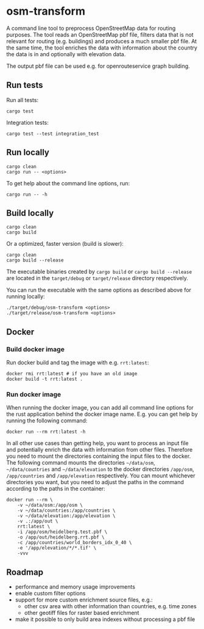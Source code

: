 # osm-transform

A command line tool to preprocess OpenStreetMap data for routing purposes. 
The tool reads an OpenStreetMap pbf file, filters data that is not relevant for routing (e.g. buildings) and produces a much smaller pbf file.
At the same time, the tool enriches the data with information about the country the data is in and optionally with elevation data.

The output pbf file can be used e.g. for openrouteservice graph building.

## Run tests
Run all tests:
```shell
cargo test
```

Integration tests:
```shell
cargo test --test integration_test
```

## Run locally
```shell
cargo clean
cargo run -- <options>
```

To get help about the command line options, run:
```shell
cargo run -- -h
```

## Build locally
```shell
cargo clean
cargo build
```

Or a optimized, faster version (build is slower):

```shell
cargo clean
cargo build --release
```

The executable binaries created by `cargo build` or `cargo build --release` are located in the `target/debug` or `target/release` directory respectively.

You can run the executable with the same options as described above for running locally:
```shell
./target/debug/osm-transform <options>
./target/release/osm-transform <options>
```


## Docker

### Build docker image

Run docker build and tag the image with e.g. `rrt:latest`:
```shell
docker rmi rrt:latest # if you have an old image
docker build -t rrt:latest .
```

### Run docker image

When running the docker image, you can add all command line options for the rust application behind the docker image name. 
E.g. you can get help by running the following command:

```shell
docker run --rm rrt:latest -h
```

In all other use cases than getting help, you want to process an input file and potentially enrich the data with 
information from other files. Therefore you need to mount the directories containing the input files to the docker.
The following command mounts the directories `~/data/osm`, `~/data/countries` and `~/data/elevation` to the docker
directories `/app/osm`, `/app/countries` and `/app/elevation` respectively.
You can mount whichever directories you want, but you need to adjust the paths in the command according to the 
paths in the container:

```shell
docker run --rm \
    -v ~/data/osm:/app/osm \
    -v ~/data/countries:/app/countries \
    -v ~/data/elevation:/app/elevation \
    -v .:/app/out \
    rrt:latest \
    -i /app/osm/heidelberg.test.pbf \
    -o /app/out/heidelberg.rrt.pbf \
    -c /app/countries/world_borders_idx_0_40 \
    -e '/app/elevation/*/*.tif' \
    -vvv
```

## Roadmap

* performance and memory usage improvements
* enable custom filter options
* support for more custom enrichment source files, e.g.:
  * other csv area with other information than countries, e.g. time zones 
  * other geotiff files for raster based enrichment
* make it possible to only build area indexes without processing a pbf file